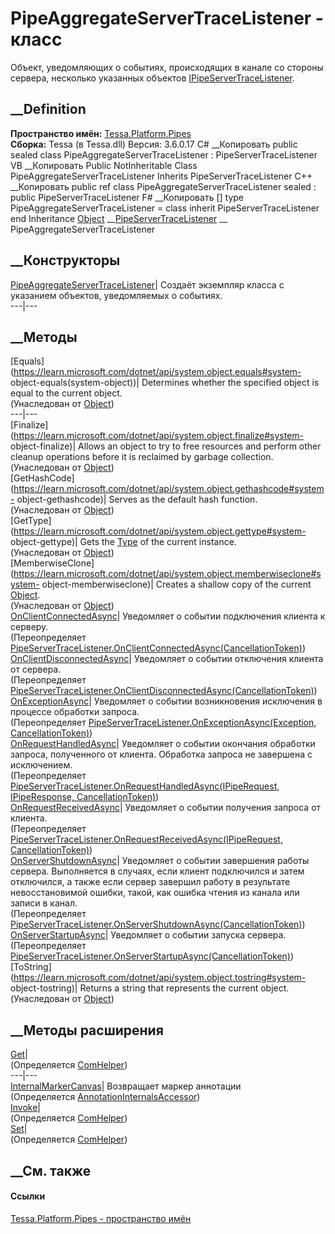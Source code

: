 # PipeAggregateServerTraceListener - класс
Объект, уведомляющих о событиях, происходящих в канале со стороны сервера,
несколько указанных объектов
[IPipeServerTraceListener](T_Tessa_Platform_Pipes_IPipeServerTraceListener.htm).
## __Definition
 **Пространство имён:** [Tessa.Platform.Pipes](N_Tessa_Platform_Pipes.htm)  
 **Сборка:** Tessa (в Tessa.dll) Версия: 3.6.0.17
C# __Копировать
     public sealed class PipeAggregateServerTraceListener : PipeServerTraceListener
VB __Копировать
     Public NotInheritable Class PipeAggregateServerTraceListener
    	Inherits PipeServerTraceListener
C++ __Копировать
     public ref class PipeAggregateServerTraceListener sealed : public PipeServerTraceListener
F# __Копировать
     [<SealedAttribute>]
    type PipeAggregateServerTraceListener = 
        class
            inherit PipeServerTraceListener
        end
Inheritance
    [Object](https://learn.microsoft.com/dotnet/api/system.object) __[PipeServerTraceListener](T_Tessa_Platform_Pipes_PipeServerTraceListener.htm) __ PipeAggregateServerTraceListener
##  __Конструкторы
[PipeAggregateServerTraceListener](M_Tessa_Platform_Pipes_PipeAggregateServerTraceListener__ctor.htm)|
Создаёт экземпляр класса с указанием объектов, уведомляемых о событиях.  
---|---  
## __Методы
[Equals](https://learn.microsoft.com/dotnet/api/system.object.equals#system-
object-equals\(system-object\))| Determines whether the specified object is
equal to the current object.  
(Унаследован от
[Object](https://learn.microsoft.com/dotnet/api/system.object))  
---|---  
[Finalize](https://learn.microsoft.com/dotnet/api/system.object.finalize#system-
object-finalize)| Allows an object to try to free resources and perform other
cleanup operations before it is reclaimed by garbage collection.  
(Унаследован от
[Object](https://learn.microsoft.com/dotnet/api/system.object))  
[GetHashCode](https://learn.microsoft.com/dotnet/api/system.object.gethashcode#system-
object-gethashcode)| Serves as the default hash function.  
(Унаследован от
[Object](https://learn.microsoft.com/dotnet/api/system.object))  
[GetType](https://learn.microsoft.com/dotnet/api/system.object.gettype#system-
object-gettype)| Gets the
[Type](https://learn.microsoft.com/dotnet/api/system.type) of the current
instance.  
(Унаследован от
[Object](https://learn.microsoft.com/dotnet/api/system.object))  
[MemberwiseClone](https://learn.microsoft.com/dotnet/api/system.object.memberwiseclone#system-
object-memberwiseclone)| Creates a shallow copy of the current
[Object](https://learn.microsoft.com/dotnet/api/system.object).  
(Унаследован от
[Object](https://learn.microsoft.com/dotnet/api/system.object))  
[OnClientConnectedAsync](M_Tessa_Platform_Pipes_PipeAggregateServerTraceListener_OnClientConnectedAsync.htm)|
Уведомляет о событии подключения клиента к серверу.  
(Переопределяет
[PipeServerTraceListener.OnClientConnectedAsync(CancellationToken)](M_Tessa_Platform_Pipes_PipeServerTraceListener_OnClientConnectedAsync.htm))  
[OnClientDisconnectedAsync](M_Tessa_Platform_Pipes_PipeAggregateServerTraceListener_OnClientDisconnectedAsync.htm)|
Уведомляет о событии отключения клиента от сервера.  
(Переопределяет
[PipeServerTraceListener.OnClientDisconnectedAsync(CancellationToken)](M_Tessa_Platform_Pipes_PipeServerTraceListener_OnClientDisconnectedAsync.htm))  
[OnExceptionAsync](M_Tessa_Platform_Pipes_PipeAggregateServerTraceListener_OnExceptionAsync.htm)|
Уведомляет о событии возникновения исключения в процессе обработки запроса.  
(Переопределяет [PipeServerTraceListener.OnExceptionAsync(Exception,
CancellationToken)](M_Tessa_Platform_Pipes_PipeServerTraceListener_OnExceptionAsync.htm))  
[OnRequestHandledAsync](M_Tessa_Platform_Pipes_PipeAggregateServerTraceListener_OnRequestHandledAsync.htm)|
Уведомляет о событии окончания обработки запроса, полученного от клиента.
Обработка запроса не завершена с исключением.  
(Переопределяет [PipeServerTraceListener.OnRequestHandledAsync(IPipeRequest,
IPipeResponse,
CancellationToken)](M_Tessa_Platform_Pipes_PipeServerTraceListener_OnRequestHandledAsync.htm))  
[OnRequestReceivedAsync](M_Tessa_Platform_Pipes_PipeAggregateServerTraceListener_OnRequestReceivedAsync.htm)|
Уведомляет о событии получения запроса от клиента.  
(Переопределяет [PipeServerTraceListener.OnRequestReceivedAsync(IPipeRequest,
CancellationToken)](M_Tessa_Platform_Pipes_PipeServerTraceListener_OnRequestReceivedAsync.htm))  
[OnServerShutdownAsync](M_Tessa_Platform_Pipes_PipeAggregateServerTraceListener_OnServerShutdownAsync.htm)|
Уведомляет о событии завершения работы сервера. Выполняется в случаях, если
клиент подключился и затем отключился, а также если сервер завершил работу в
результате невосстановимой ошибки, такой, как ошибка чтения из канала или
записи в канал.  
(Переопределяет
[PipeServerTraceListener.OnServerShutdownAsync(CancellationToken)](M_Tessa_Platform_Pipes_PipeServerTraceListener_OnServerShutdownAsync.htm))  
[OnServerStartupAsync](M_Tessa_Platform_Pipes_PipeAggregateServerTraceListener_OnServerStartupAsync.htm)|
Уведомляет о событии запуска сервера.  
(Переопределяет
[PipeServerTraceListener.OnServerStartupAsync(CancellationToken)](M_Tessa_Platform_Pipes_PipeServerTraceListener_OnServerStartupAsync.htm))  
[ToString](https://learn.microsoft.com/dotnet/api/system.object.tostring#system-
object-tostring)| Returns a string that represents the current object.  
(Унаследован от
[Object](https://learn.microsoft.com/dotnet/api/system.object))  
##  __Методы расширения
[Get](M_Tessa_Extensions_Default_Client_EDS_ComHelper_Get.htm)|  
(Определяется
[ComHelper](T_Tessa_Extensions_Default_Client_EDS_ComHelper.htm))  
---|---  
[InternalMarkerCanvas](M_Tessa_UI_Views_Charting_Annotations_AnnotationInternalsAccessor_InternalMarkerCanvas.htm)|
Возвращает маркер аннотации  
(Определяется
[AnnotationInternalsAccessor](T_Tessa_UI_Views_Charting_Annotations_AnnotationInternalsAccessor.htm))  
[Invoke](M_Tessa_Extensions_Default_Client_EDS_ComHelper_Invoke.htm)|  
(Определяется
[ComHelper](T_Tessa_Extensions_Default_Client_EDS_ComHelper.htm))  
[Set](M_Tessa_Extensions_Default_Client_EDS_ComHelper_Set.htm)|  
(Определяется
[ComHelper](T_Tessa_Extensions_Default_Client_EDS_ComHelper.htm))  
##  __См. также
#### Ссылки
[Tessa.Platform.Pipes - пространство имён](N_Tessa_Platform_Pipes.htm)
